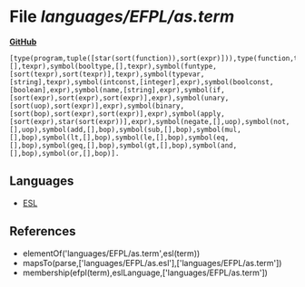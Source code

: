 # File _languages/EFPL/as.term_
**[GitHub](https://github.com/softlang/yas/blob/master/languages/EFPL/as.term)**
```
[type(program,tuple([star(sort(function)),sort(expr)])),type(function,tuple([string,option(sort(texpr)),star(string),sort(expr)])),symbol(inttype,[],texpr),symbol(booltype,[],texpr),symbol(funtype,[sort(texpr),sort(texpr)],texpr),symbol(typevar,[string],texpr),symbol(intconst,[integer],expr),symbol(boolconst,[boolean],expr),symbol(name,[string],expr),symbol(if,[sort(expr),sort(expr),sort(expr)],expr),symbol(unary,[sort(uop),sort(expr)],expr),symbol(binary,[sort(bop),sort(expr),sort(expr)],expr),symbol(apply,[sort(expr),star(sort(expr))],expr),symbol(negate,[],uop),symbol(not,[],uop),symbol(add,[],bop),symbol(sub,[],bop),symbol(mul,[],bop),symbol(lt,[],bop),symbol(le,[],bop),symbol(eq,[],bop),symbol(geq,[],bop),symbol(gt,[],bop),symbol(and,[],bop),symbol(or,[],bop)].
```

## Languages
* [ESL](../languages/ESL.md)

## References
* elementOf('languages/EFPL/as.term',esl(term))
* mapsTo(parse,['languages/EFPL/as.esl'],['languages/EFPL/as.term'])
* membership(efpl(term),eslLanguage,['languages/EFPL/as.term'])
